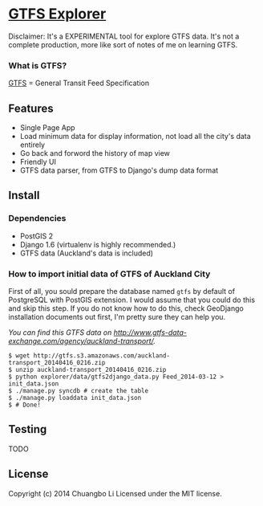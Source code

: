 # [GTFS Explorer](http://gtfs.chuangbo.li)

Disclaimer: It's a EXPERIMENTAL tool for explore GTFS data. It's not a complete production, more like sort of notes of me on learning GTFS.

### What is GTFS?
[GTFS](https://developers.google.com/transit/gtfs/) = General Transit Feed Specification

## Features

- Single Page App
- Load minimum data for display information, not load all the city's data entirely
- Go back and forword the history of map view
- Friendly UI
- GTFS data parser, from GTFS to Django's dump data format

## Install

### Dependencies
- PostGIS 2
- Django 1.6 (virtualenv is highly recommended.)
- GTFS data (Auckland's data is included)



### How to import initial data of GTFS of Auckland City

First of all, you sould prepare the database named `gtfs` by default of PostgreSQL with PostGIS extension. I would assume that you could do this and skip this step. If you do not know how to do this, check GeoDjango installation documents out first, I'm pretty sure they can help you.

*You can find this GTFS data on http://www.gtfs-data-exchange.com/agency/auckland-transport/.*

```shell
$ wget http://gtfs.s3.amazonaws.com/auckland-transport_20140416_0216.zip
$ unzip auckland-transport_20140416_0216.zip
$ python explorer/data/gtfs2django_data.py Feed_2014-03-12 > init_data.json
$ ./manage.py syncdb # create the table
$ ./manage.py loaddata init_data.json
$ # Done!
```

## Testing

TODO

## License

Copyright (c) 2014 Chuangbo Li Licensed under the MIT license.
